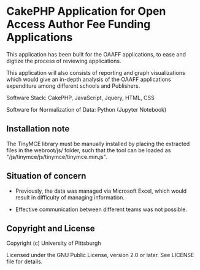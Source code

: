 # CakePHP Application for Open Access Author Fee Funding Applications

This application has been built for the OAAFF applications, to ease and digtize the process of reviewing applications. 

This application will also consists of reporting and graph visualizations which would give an in-depth analysis of the OAAFF applications expenditure among different schools and Publishers.

Software Stack: CakePHP, JavaScript, Jquery, HTML, CSS

Software for Normalization of Data: Python (Jupyter Notebook)

## Installation note

The TinyMCE library must be manually installed by placing the extracted files in the webroot/js/ folder, such that the tool can be loaded as "/js/tinymce/js/tinymce/tinymce.min.js".


## Situation of concern

* Previously, the data was managed via Microsoft Excel, which would result in difficulty of managing information.

* Effective communication between different teams was not possible.


## Copyright and License

Copyright (c) University of Pittsburgh

Licensed under the GNU Public License, version 2.0 or later.  See LICENSE file for details.


